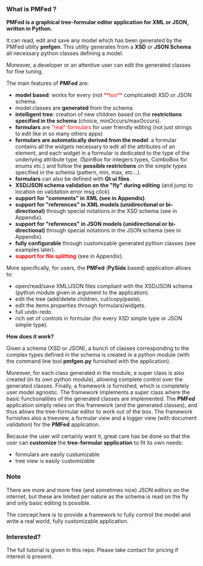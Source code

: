 <h3 id="L1874">What is PMFed ?</h3>

<p><strong>PMFed is a graphical tree-formular editor application for XML or JSON, written in Python.</strong></p>

<p>It can read, edit and save any model which has been generated by the PMFed utility <strong>pmfgen</strong>.
This utility generates from a <strong>XSD</strong> or <strong>JSON Schema</strong> all necessary python classes defining a model.</p>

<p>Moreover, a developer or an attentive user can edit the generated classes for fine tuning.</p>

<p>The main features of <strong>PMFed</strong> are:</p>
<ul>
  <li><strong>model based</strong>: works for every (not <span style="color:#ff0000">**too**</span> complicated) XSD or
    JSON schema.</li>
  <li>model classes are <strong>generated</strong> from the schema.</li>
  <li><strong>intelligent tree</strong>: creation of new children based on the <strong>restrictions specified in the schema</strong>
  (choice, minOccurs/maxOccurs).</li>
  <li><strong>formulars</strong> are <span style="color:#ff0000">"real" formulars</span> for user friendly editing (not just strings to edit like in so many others apps)</li>
  <li><strong>formulars are automatically derived from the model</strong>: a formular contains all the widgets
    necessary to edit all the attributes of an element, and each widget in a formular is dedicated to the type of the
    underlying attribute type. (SpinBox for integers types, ComboBox for enums etc.) and follow the <strong>possible
    restrictions</strong> on the simple types specified in the schema (pattern, min, max, etc...).</li>
  <li><strong>formulars</strong> can also be defined with <strong>Qt ui files</strong>.</li>
  <li><strong>XSD/JSON schema validation on the "fly" during editing</strong> (and jump to location on validation error
    msg click).</li>
  <li><strong>support for "comments" in XML (see in Appendix)</strong>.</li>
  <li><strong>support for "references" in XML models (unidirectional or bi-directional)</strong> through special
    notations in the XSD schema (see in Appendix).</li>
  <li><strong>support for "references" in JSON models (unidirectional or bi-directional)</strong> through special
    notations in the JSON schema (see in Appendix).</li>
  <li><strong>fully configurable</strong> through customizable generated python classes (see examples later).</li>
  <li><strong><span style="color:#ff0000">support for file splitting</span></strong> (see in Appendix).</li>
</ul>

<p>More specifically, for users, the <strong>PMFed</strong> (<strong>PySide</strong> based) application allows to:</p>
<ul>
  <li>open/read/save XML/JSON files compliant with the XSD/JSON schema (python module given in argument to the
    application).</li>
  <li>edit the tree (add/delete children, cut/copy/paste).</li>
  <li>edit the items properties through formulars/widgets.</li>
  <li>full undo-redo.</li>
  <li>rich set of controls in formular (for every XSD simple type or JSON simple type).</li>
</ul>

<p><strong>How does it work?</strong></p>

<p>Given a schema (XSD or JSON), a bunch of classes corresponding to the complex types defined in the schema is created
in a python module (with the command line tool <strong>pmfgen.py</strong> furnished with the application).</p>

<p>Moreover, for each class generated in the module, a super class is also created (in its own python module), allowing
complete control over the generated classes. Finally, a framework is furnished, which is completely user model
agnostic. The framework implements a super class where the basic functionalities of the generated classes are
implemented. The <strong>PMFed</strong> application simply relies on this framework (and the generated classes), and
thus allows the tree-formular editor to work out of the box. The framework furnishes also a treeview, a formular view
and a logger view (with document validation) for the <strong>PMFed</strong> application.</p>

<p>Because the user will certainly want it, great care has be done so that the user can <strong>customize</strong> the
<strong>tree-formular application</strong> to fit its own needs:</p>
<ul>
  <li>formulars are easily custumizable</li>
  <li>tree view is easily customizable</li>
</ul>

<h3>Note</h3>
<p>There are more and more free (and sometimes nice) JSON editors on the internet, but these are limited per nature
as the schema is read on the fly and only basic editing is possible.</p>
<p>The concept here is to provide a framework to fully control the model and write a real world, fully customizable application.</p>
  
<h3>Interested?</h3>
<p>The full tutorial is given in this repo. Please take contact for pricing if interest is present.</p>

